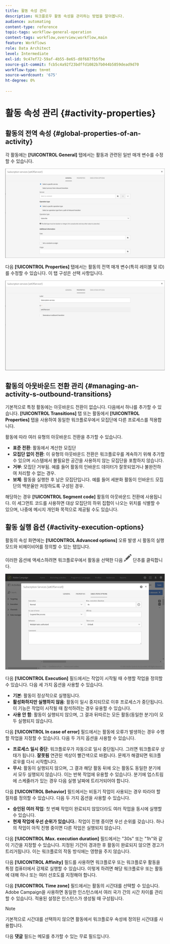 ```yaml
---
title: 활동 속성 관리
description: 워크플로우 활동 속성을 관리하는 방법을 알아봅니다.
audience: automating
content-type: reference
topic-tags: workflow-general-operation
context-tags: workflow,overview;workflow,main
feature: Workflows
role: Data Architect
level: Intermediate
exl-id: 9c47ef72-59af-4b55-8e65-d8f687fb5fbe
source-git-commit: fcb5c4a92f23bdffd1082b7b044b5859dead9d70
workflow-type: tm+mt
source-wordcount: '675'
ht-degree: 0%

---
```


# 활동 속성 관리 {#activity-properties}

## 활동의 전역 속성 {#global-properties-of-an-activity}

각 활동에는 **[!UICONTROL General]** 탭에서는 활동과 관련된 일반 매개 변수를 수정할 수 있습니다.

![](assets/activity-properties.png)

다음 **[!UICONTROL Properties]** 탭에서는 활동의 전역 매개 변수(특히 레이블 및 ID)를 수정할 수 있습니다. 이 탭 구성은 선택 사항입니다.

![](assets/activity-properties2.png)

## 활동의 아웃바운드 전환 관리 {#managing-an-activity-s-outbound-transitions}

기본적으로 특정 활동에는 아웃바운드 전환이 없습니다. 다음에서 하나를 추가할 수 있습니다. **[!UICONTROL Transitions]** 탭 또는 활동에서 **[!UICONTROL Properties]** 탭을 사용하여 동일한 워크플로우에서 모집단에 다른 프로세스를 적용합니다.

활동에 따라 여러 유형의 아웃바운드 전환을 추가할 수 있습니다.

* **표준 전환**: 활동에서 계산한 모집단
* **모집단 없이 전환**: 이 유형의 아웃바운드 전환은 워크플로우를 계속하기 위해 추가할 수 있으며 시스템에서 불필요한 공간을 사용하지 않는 모집단을 포함하지 않습니다.
* **거부**: 모집단 거부됨. 예를 들어 활동의 인바운드 데이터가 잘못되었거나 불완전하여 처리할 수 없는 경우.
* **보체**: 활동을 실행한 후 남은 모집단입니다. 예를 들어 세분화 활동이 인바운드 모집단의 백분율만 저장하도록 구성된 경우.

해당하는 경우 **[!UICONTROL Segment code]** 활동의 아웃바운드 전환에 사용됩니다. 이 세그먼트 코드를 사용하면 대상 모집단의 하위 집합이 나오는 위치를 식별할 수 있으며, 나중에 메시지 개인화 목적으로 제공될 수도 있습니다.

## 활동 실행 옵션 {#activity-execution-options}

활동의 속성 화면에는 **[!UICONTROL Advanced options]** 오류 발생 시 활동의 실행 모드와 비헤이비어를 정의할 수 있는 탭입니다.

이러한 옵션에 액세스하려면 워크플로우에서 활동을 선택한 다음 ![](assets/edit_darkgrey-24px.png) 단추를 클릭합니다.

![](assets/wkf_advanced_parameters.png)

다음 **[!UICONTROL Execution]** 필드에서는 작업이 시작될 때 수행할 작업을 정의할 수 있습니다. 다음 세 가지 옵션을 사용할 수 있습니다.

* **기본**: 활동이 정상적으로 실행됩니다.
* **활성화하지만 실행하지 않음**: 활동이 일시 중지되므로 이후 프로세스가 중단됩니다. 이 기능은 작업이 시작될 때 참석하려는 경우 유용할 수 있습니다.
* **사용 안 함**: 활동이 실행되지 않으며, 그 결과 뒤따르는 모든 활동(동일한 분기)이 모두 실행되지 않습니다.

다음 **[!UICONTROL In case of error]** 필드에서는 활동에 오류가 발생하는 경우 수행할 작업을 지정할 수 있습니다. 다음 두 가지 옵션을 사용할 수 있습니다.

* **프로세스 일시 중단**: 워크플로우가 자동으로 일시 중단됩니다. 그러면 워크플로우 상태가 됩니다. **잘못됨** 연관된 색상이 빨간색으로 바뀝니다. 문제가 해결되면 워크플로우를 다시 시작합니다.
* **무시**: 활동이 실행되지 않으며, 그 결과 해당 활동 뒤에 오는 활동도 동일한 분기에서 모두 실행되지 않습니다. 이는 반복 작업에 유용할 수 있습니다. 분기에 업스트림에 스케줄러가 있는 경우 다음 실행 날짜에 트리거되어야 합니다.

다음 **[!UICONTROL Behavior]** 필드에서는 비동기 작업이 사용되는 경우 따라야 할 절차를 정의할 수 있습니다. 다음 두 가지 옵션을 사용할 수 있습니다.

* **승인된 여러 작업**: 첫 번째 작업이 완료되지 않았더라도 여러 작업을 동시에 실행할 수 있습니다.
* **현재 작업에 우선 순위가 있습니다.**: 작업이 진행 중이면 우선 순위를 갖습니다. 하나의 작업이 아직 진행 중이면 다른 작업은 실행되지 않습니다.

다음 **[!UICONTROL Max. execution duration]** 필드에서는 &quot;30s&quot; 또는 &quot;1h&quot;와 같이 기간을 지정할 수 있습니다. 지정된 기간이 경과한 후 활동이 완료되지 않으면 경고가 트리거됩니다. 이는 워크플로의 작동 방식에는 영향을 주지 않습니다.

다음 **[!UICONTROL Affinity]** 필드를 사용하면 워크플로우 또는 워크플로우 활동을 특정 컴퓨터에서 강제로 실행할 수 있습니다. 이렇게 하려면 해당 워크플로우 또는 활동에 대해 하나 또는 여러 선호도를 지정해야 합니다.

다음 **[!UICONTROL Time zone]** 필드에서는 활동의 시간대를 선택할 수 있습니다. Adobe Campaign을 사용하면 동일한 인스턴스에서 여러 국가 간의 시간 차이를 관리할 수 있습니다. 적용된 설정은 인스턴스가 생성될 때 구성됩니다.

>[!NOTE]
>
>기본적으로 시간대를 선택하지 않으면 활동에서 워크플로우 속성에 정의된 시간대를 사용합니다.

다음 **댓글** 필드는 메모를 추가할 수 있는 무료 필드입니다.
